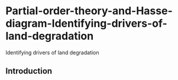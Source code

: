 # Partial-order-theory-and-Hasse-diagram-Identifying-drivers-of-land-degradation
Identifying drivers of land degradation
## Introduction


###
